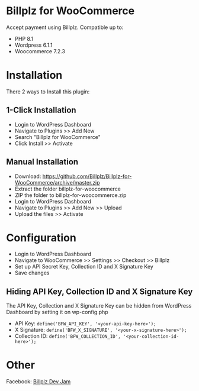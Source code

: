 # Billplz for WooCommerce

Accept payment using Billplz.
Compatible up to:
- PHP 8.1
- Wordpress 6.1.1
- Woocommerce 7.2.3

# Installation

There 2 ways to Install this plugin:

## 1-Click Installation

* Login to WordPress Dashboard
* Navigate to Plugins >> Add New
* Search "Billplz for WooCommerce"
* Click Install >> Activate

## Manual Installation

* Download: https://github.com/Billplz/Billplz-for-WooCommerce/archive/master.zip
* Extract the folder billplz-for-woocommerce
* ZIP the folder to billplz-for-woocommerce.zip
* Login to WordPress Dashboard
* Navigate to Plugins >> Add New >> Upload
* Upload the files >> Activate


# Configuration

* Login to WordPress Dashboard
* Navigate to WooCommerce >> Settings >> Checkout >> Billplz
* Set up API Secret Key, Collection ID and X Signature Key
* Save changes

## Hiding API Key, Collection ID and X Signature Key

The API Key, Collection and X Signature Key can be hidden from WordPress Dashboard by setting it on wp-config.php

* API Key: `define('BFW_API_KEY', '<your-api-key-here>');`
* X Signature: `define('BFW_X_SIGNATURE', '<your-x-signature-here>');`
* Collection ID: `define('BFW_COLLECTION_ID', '<your-collection-id-here>');`

# Other

Facebook: [Billplz Dev Jam](https://www.facebook.com/groups/billplzdevjam/)
